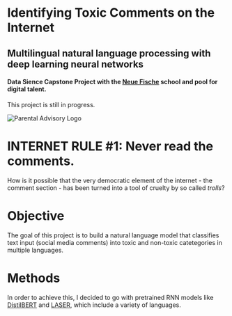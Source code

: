 # Identifying Toxic Comments on the Internet
## Multilingual natural language processing with deep learning neural networks 
#### Data Sience Capstone Project with the [Neue Fische](https://www.neuefische.de/) school and pool for digital talent.

This project is still in progress. 

![Parental Advisory Logo](https://media.npr.org/assets/img/2010/10/29/parental-advisory_custom-d61ea6192ebc478d3a7ff147dbbe3e884ebcb5ac-s800-c85.jpg)

# INTERNET RULE #1: Never read the comments.

How is it possible that the very democratic element of the internet - the comment section - has been turned into a tool of cruelty by so called *trolls*?

# Objective 

The goal of this project is to build a natural language model that classifies text input (social media comments) into toxic and non-toxic catetegories in multiple languages.

# Methods
In order to achieve this, I decided to go with pretrained RNN models like [DistilBERT](https://huggingface.co/distilbert-base-multilingual-cased) and [LASER](https://research.fb.com/downloads/laser-language-agnostic-sentence-representations/), which include a variety of languages.

